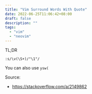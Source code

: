 ```yaml
---
title: "Vim Surround Words With Quote"
date: 2022-06-25T11:06:42+08:00
draft: false
description: ""
tags:
  - "vim"
  - "neovim"
---
```



TL;DR

```vim
:s/\v(\S+)/"\1"/
```

You can also use `ysw(`


Source:
- https://stackoverflow.com/a/2149862

